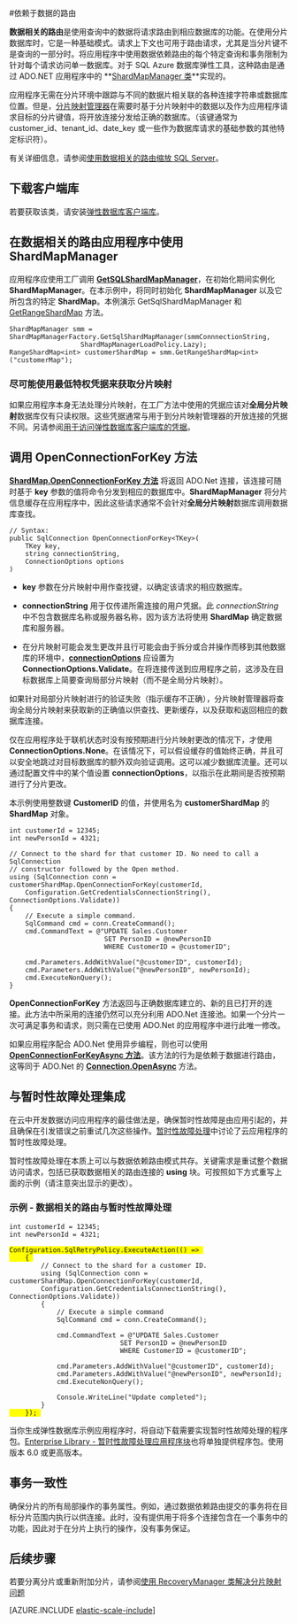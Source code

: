 <properties 
	pageTitle="依赖于数据的路由 | Azure" 
	description="如何将 .NET 应用中的 ShardMapManager 类用于数据相关的路由（Azure SQL 数据库弹性数据库的一项功能）" 
	services="sql-database" 
	documentationCenter="" 
	manager="jhubbard" 
	authors="torsteng" 
	editor=""/>

<tags 
	ms.service="sql-database" 
	ms.date="05/27/2016" 
	wacn.date="07/18/2016"/>

#依赖于数据的路由

**数据相关的路由**是使用查询中的数据将请求路由到相应数据库的功能。在使用分片数据库时，它是一种基础模式。请求上下文也可用于路由请求，尤其是当分片键不是查询的一部分时。将应用程序中使用数据依赖路由的每个特定查询和事务限制为针对每个请求访问单一数据库。对于 SQL Azure 数据库弹性工具，这种路由是通过 ADO.NET 应用程序中的 **[ShardMapManager 类](https://msdn.microsoft.com/zh-cn/library/azure/microsoft.azure.sqldatabase.elasticscale.shardmanagement.shardmapmanager.aspx)**实现的。

应用程序无需在分片环境中跟踪与不同的数据片相关联的各种连接字符串或数据库位置。但是，[分片映射管理器](/documentation/articles/sql-database-elastic-scale-shard-map-management/)在需要时基于分片映射中的数据以及作为应用程序请求目标的分片键值，将开放连接分发给正确的数据库。（该键通常为 customer\_id、tenant\_id、date\_key 或一些作为数据库请求的基础参数的其他特定标识符）。

有关详细信息，请参阅[使用数据相关的路由缩放 SQL Server](https://technet.microsoft.com/zh-cn/library/cc966448.aspx)。

## 下载客户端库

若要获取该类，请安装[弹性数据库客户端库](http://www.nuget.org/packages/Microsoft.Azure.SqlDatabase.ElasticScale.Client)。

## 在数据相关的路由应用程序中使用 ShardMapManager 

应用程序应使用工厂调用 **[GetSQLShardMapManager](https://msdn.microsoft.com/zh-cn/library/azure/microsoft.azure.sqldatabase.elasticscale.shardmanagement.shardmapmanagerfactory.getsqlshardmapmanager.aspx)**，在初始化期间实例化 **ShardMapManager**。在本示例中，将同时初始化 **ShardMapManager** 以及它所包含的特定 **ShardMap**。本例演示 GetSqlShardMapManager 和 [GetRangeShardMap](https://msdn.microsoft.com/zh-cn/library/azure/dn824173.aspx) 方法。

    ShardMapManager smm = ShardMapManagerFactory.GetSqlShardMapManager(smmConnnectionString, 
                      ShardMapManagerLoadPolicy.Lazy);
    RangeShardMap<int> customerShardMap = smm.GetRangeShardMap<int>("customerMap"); 

### 尽可能使用最低特权凭据来获取分片映射

如果应用程序本身无法处理分片映射，在工厂方法中使用的凭据应该对**全局分片映射**数据库仅有只读权限。这些凭据通常与用于到分片映射管理器的开放连接的凭据不同。另请参阅[用于访问弹性数据库客户端库的凭据](/documentation/articles/sql-database-elastic-scale-manage-credentials/)。

## 调用 OpenConnectionForKey 方法

**[ShardMap.OpenConnectionForKey 方法](https://msdn.microsoft.com/zh-cn/library/azure/microsoft.azure.sqldatabase.elasticscale.shardmanagement.shardmap.openconnectionforkey.aspx)** 将返回 ADO.Net 连接，该连接可随时基于 **key** 参数的值将命令分发到相应的数据库中。**ShardMapManager** 将分片信息缓存在应用程序中，因此这些请求通常不会针对**全局分片映射**数据库调用数据库查找。

	// Syntax: 
	public SqlConnection OpenConnectionForKey<TKey>(
		TKey key,
		string connectionString,
		ConnectionOptions options
	)


* **key** 参数在分片映射中用作查找键，以确定该请求的相应数据库。

* **connectionString** 用于仅传递所需连接的用户凭据。此 *connectionString* 中不包含数据库名称或服务器名称，因为该方法将使用 **ShardMap** 确定数据库和服务器。

* 在分片映射可能会发生更改并且行可能会由于拆分或合并操作而移到其他数据库的环境中，**[connectionOptions](https://msdn.microsoft.com/zh-cn/library/azure/microsoft.azure.sqldatabase.elasticscale.shardmanagement.connectionoptions.aspx)** 应设置为 **ConnectionOptions.Validate**。在将连接传送到应用程序之前，这涉及在目标数据库上简要查询局部分片映射（而不是全局分片映射）。

如果针对局部分片映射进行的验证失败（指示缓存不正确），分片映射管理器将查询全局分片映射来获取新的正确值以供查找、更新缓存，以及获取和返回相应的数据库连接。

仅在应用程序处于联机状态时没有按预期进行分片映射更改的情况下，才使用 **ConnectionOptions.None**。在该情况下，可以假设缓存的值始终正确，并且可以安全地跳过对目标数据库的额外双向验证调用。这可以减少数据库流量。还可以通过配置文件中的某个值设置 **connectionOptions**，以指示在此期间是否按预期进行了分片更改。

本示例使用整数键 **CustomerID** 的值，并使用名为 **customerShardMap** 的 **ShardMap** 对象。

    int customerId = 12345; 
    int newPersonId = 4321; 

    // Connect to the shard for that customer ID. No need to call a SqlConnection 
	// constructor followed by the Open method.
    using (SqlConnection conn = customerShardMap.OpenConnectionForKey(customerId, 
        Configuration.GetCredentialsConnectionString(), ConnectionOptions.Validate)) 
    { 
        // Execute a simple command. 
        SqlCommand cmd = conn.CreateCommand(); 
        cmd.CommandText = @"UPDATE Sales.Customer 
                            SET PersonID = @newPersonID 
                            WHERE CustomerID = @customerID"; 

        cmd.Parameters.AddWithValue("@customerID", customerId); 
        cmd.Parameters.AddWithValue("@newPersonID", newPersonId); 
        cmd.ExecuteNonQuery(); 
    }  

**OpenConnectionForKey** 方法返回与正确数据库建立的、新的且已打开的连接。此方法中所采用的连接仍然可以充分利用 ADO.Net 连接池。如果一个分片一次可满足事务和请求，则只需在已使用 ADO.Net 的应用程序中进行此唯一修改。

如果应用程序配合 ADO.Net 使用异步编程，则也可以使用 **[OpenConnectionForKeyAsync 方法](https://msdn.microsoft.com/zh-cn/library/azure/microsoft.azure.sqldatabase.elasticscale.shardmanagement.shardmap.openconnectionforkeyasync.aspx)**。该方法的行为是依赖于数据进行路由，这等同于 ADO.Net 的 **[Connection.OpenAsync](https://msdn.microsoft.com/zh-cn/library/hh223688(v=vs.110).aspx)** 方法。

## 与暂时性故障处理集成 

在云中开发数据访问应用程序的最佳做法是，确保暂时性故障是由应用引起的，并且确保在引发错误之前重试几次这些操作。[暂时性故障处理](https://msdn.microsoft.com/zh-cn/library/dn440719(v=pandp.60).aspx)中讨论了云应用程序的暂时性故障处理。
 
暂时性故障处理在本质上可以与数据依赖路由模式共存。关键需求是重试整个数据访问请求，包括已获取数据相关的路由连接的 **using** 块。可按照如下方式重写上面的示例（请注意突出显示的更改）。

### 示例 - 数据相关的路由与暂时性故障处理 

<pre><code>int customerId = 12345; 
int newPersonId = 4321; 

<span style="background-color:  #FFFF00">Configuration.SqlRetryPolicy.ExecuteAction(() => </span> 
<span style="background-color:  #FFFF00">    { </span>
        // Connect to the shard for a customer ID.
        using (SqlConnection conn = customerShardMap.OpenConnectionForKey(customerId, 
        Configuration.GetCredentialsConnectionString(), ConnectionOptions.Validate)) 
        { 
            // Execute a simple command 
            SqlCommand cmd = conn.CreateCommand(); 

            cmd.CommandText = @"UPDATE Sales.Customer 
                            SET PersonID = @newPersonID 
                            WHERE CustomerID = @customerID"; 

            cmd.Parameters.AddWithValue("@customerID", customerId); 
            cmd.Parameters.AddWithValue("@newPersonID", newPersonId); 
            cmd.ExecuteNonQuery(); 

            Console.WriteLine("Update completed"); 
        } 
<span style="background-color:  #FFFF00">    }); </span> 
</code></pre>


当你生成弹性数据库示例应用程序时，将自动下载需要实现暂时性故障处理的程序包。[Enterprise Library - 暂时性故障处理应用程序块](http://www.nuget.org/packages/EnterpriseLibrary.TransientFaultHandling)也将单独提供程序包。使用版本 6.0 或更高版本。

## 事务一致性 

确保分片的所有局部操作的事务属性。例如，通过数据依赖路由提交的事务将在目标分片范围内执行以供连接。此时，没有提供用于将多个连接包含在一个事务中的功能，因此对于在分片上执行的操作，没有事务保证。

## 后续步骤
若要分离分片或重新附加分片，请参阅[使用 RecoveryManager 类解决分片映射问题](/documentation/articles/sql-database-elastic-database-recovery-manager/)

[AZURE.INCLUDE [elastic-scale-include](../../includes/elastic-scale-include.md)]
 

<!---HONumber=Mooncake_0711_2016-->